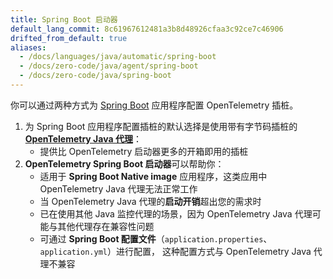 ```yaml
---
title: Spring Boot 启动器
default_lang_commit: 8c61967612481a3b8d48926cfaa3c92ce7c46906
drifted_from_default: true
aliases:
  - /docs/languages/java/automatic/spring-boot
  - /docs/zero-code/java/agent/spring-boot
  - /docs/zero-code/java/spring-boot
---
```


你可以通过两种方式为 [Spring Boot](https://spring.io/projects/spring-boot) 应用程序配置 OpenTelemetry 插桩。

1. 为 Spring Boot 应用程序配置插桩的默认选择是使用带有字节码插桩的 [**OpenTelemetry Java 代理**](../agent)：
   - 提供比 OpenTelemetry 启动器更多的开箱即用的插桩
2. **OpenTelemetry Spring Boot 启动器**可以帮助你：
   - 适用于 **Spring Boot Native image** 应用程序，这类应用中 OpenTelemetry Java 代理无法正常工作
   - 当 OpenTelemetry Java 代理的**启动开销**超出您的需求时
   - 已在使用其他 Java 监控代理的场景，因为 OpenTelemetry Java 代理可能与其他代理存在兼容性问题
   - 可通过 **Spring Boot 配置文件**（`application.properties`、`application.yml`）进行配置，
     这种配置方式与 OpenTelemetry Java 代理不兼容

